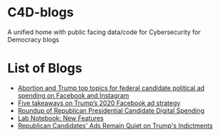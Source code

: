 # C4D-blogs
A unified home with public facing data/code for Cybersecurity for Democracy blogs


# List of Blogs
- [Abortion and Trump top topics for federal candidate political ad spending on Facebook and Instagram](https://medium.com/cybersecurity-for-democracy/abortion-and-trump-top-topics-for-federal-candidate-political-ad-spending-on-facebook-and-instagram-7de636fdcb61)
- [Five takeaways on Trump’s 2020 Facebook ad strategy](https://medium.com/cybersecurity-for-democracy/five-takeaways-on-trumps-2020-facebook-ad-strategy-13480b97041c)
- [Roundup of Republican Presidential Candidate Digital Spending](https://medium.com/cybersecurity-for-democracy/roundup-of-republican-presidential-candidate-digital-spending-b4b3283f6383)
- [Lab Notebook: New Features]()
- [Republican Candidates' Ads Remain Quiet on Trump's Indictments]()

